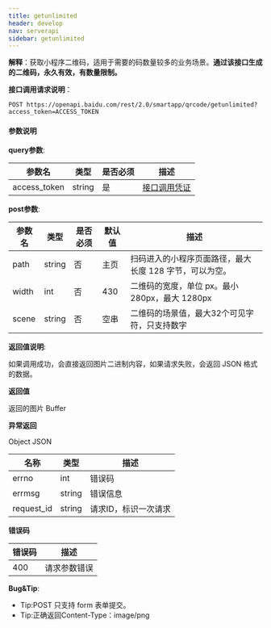 ```yaml
---
title: getunlimited
header: develop
nav: serverapi
sidebar: getunlimited
---
```


**解释**：获取小程序二维码，适用于需要的码数量较多的业务场景。**通过该接口生成的二维码，永久有效，有数量限制。**

**接口调用请求说明**：

```
POST https://openapi.baidu.com/rest/2.0/smartapp/qrcode/getunlimited?access_token=ACCESS_TOKEN
```

#### 参数说明

**query参数**:

|参数名|	类型|	是否必须|	描述|
|---|---|---|---|
|access_token|	string|	是|	[接口调用凭证](https://smartprogram.baidu.com/docs/develop/serverapi/power_exp/)|

**post参数**:

|参数名|	类型|是否必须|默认值|描述|
|---|---|---|---|---|
|path|	string|	否|	主页|扫码进入的小程序页面路径，最大长度 128 字节，可以为空。|
|width|	int|	否|	430|二维码的宽度，单位 px。最小 280px，最大 1280px|
|scene| string | 否 | 空串 | 二维码的场景值，最大32个可见字符，只支持数字|

**返回值说明**:

如果调用成功，会直接返回图片二进制内容，如果请求失败，会返回 JSON 格式的数据。

**返回值**

返回的图片 Buffer

**异常返回**

Object
JSON

|名称|类型|描述|
|---|---|---|
|errno|	int|错误码|
|errmsg| string |错误信息|
|request_id|	string|请求ID，标识一次请求|

**错误码**

|错误码|描述|
|---|---|
|400|请求参数错误|

**Bug&Tip**:

 - Tip:POST 只支持 form 表单提交。 
 - Tip:正确返回Content-Type：image/png

